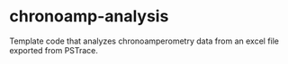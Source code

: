 # chronoamp-analysis
Template code that analyzes chronoamperometry data from an excel file exported from PSTrace.
